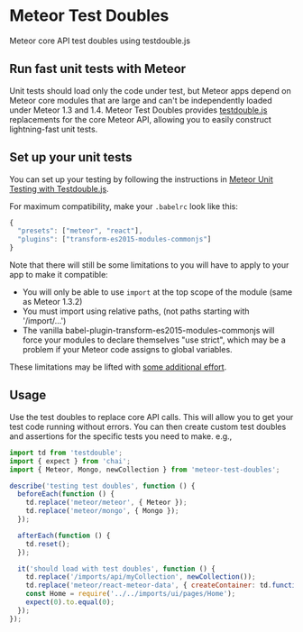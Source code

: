 # Meteor Test Doubles

Meteor core API test doubles using testdouble.js

## Run fast unit tests with Meteor

Unit tests should load only the code under test, but Meteor apps depend on Meteor core modules that are large and can't be independently loaded under Meteor 1.3 and 1.4. Meteor Test Doubles provides [testdouble.js](https://github.com/testdouble/testdouble.js) replacements for the core Meteor API, allowing you to easily construct lightning-fast unit tests. 

## Set up your unit tests

You can set up your testing by following the instructions in [Meteor Unit Testing with Testdouble.js](http://www.east5th.co/blog/2016/05/02/meteor-unit-testing-with-testdoublejs/).

For maximum compatibility, make your `.babelrc` look like this:

```js
{
  "presets": ["meteor", "react"],
  "plugins": ["transform-es2015-modules-commonjs"]
}
```

Note that there will still be some limitations to you will have to apply to your app to make it compatible:

* You will only be able to use `import` at the top scope of the module (same as Meteor 1.3.2)
* You must import using relative paths, (not paths starting with '/import/...')
* The vanilla babel-plugin-transform-es2015-modules-commonjs will force your modules to declare themselves "use strict", which may be a problem if your Meteor code assigns to global variables.

These limitations may be lifted with [some additional effort](https://forums.meteor.com/t/announcing-meteor-1-3-4-1-and-1-4-beta-1/25460/8?u=rdickert).

## Usage

Use the test doubles to replace core API calls. This will allow you to get your test code running without errors. You can then create custom test doubles and assertions for the specific tests you need to make. e.g.,

```js
import td from 'testdouble';
import { expect } from 'chai';
import { Meteor, Mongo, newCollection } from 'meteor-test-doubles';

describe('testing test doubles', function () {
  beforeEach(function () {
    td.replace('meteor/meteor', { Meteor });
    td.replace('meteor/mongo', { Mongo });
  });

  afterEach(function () {
    td.reset();
  });

  it('should load with test doubles', function () {
    td.replace('/imports/api/myCollection', newCollection());
    td.replace('meteor/react-meteor-data', { createContainer: td.function('createContainer') });
    const Home = require('../../imports/ui/pages/Home');
    expect(0).to.equal(0);
  });
});
```
